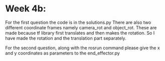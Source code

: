 Week 4b:
========

For the first question the code is in the solutions.py
There are also two different coordinate frames namely camera_rot and object_rot. These are made because tf library first translates and then makes the rotation. So I have made the rotation and the translation part separately. 

For the second question, along with the rosrun command please give the x and y coordinates as parameters to the end_effector.py
